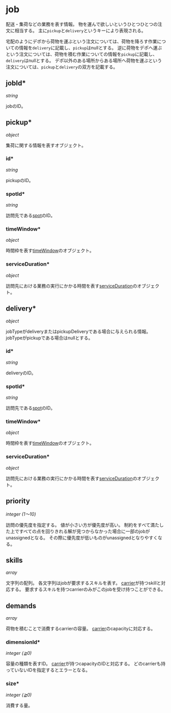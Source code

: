 # job

配送・集荷などの業務を表す情報。
物を運んで欲しいというひとつひとつの注文に相当する。
主に`pickup`と`delivery`というキーにより表現される。

宅配のようにデポから荷物を運ぶという注文については、荷物を降ろす作業についての情報を`delivery`に記載し、`pickup`はnullとする。
逆に荷物をデポへ運ぶという注文については、荷物を積む作業についての情報を`pickup`に記載し、`delivery`はnullとする。
デポ以外のある場所からある場所へ荷物を運ぶという注文については、`pickup`と`delivery`の双方を記載する。

## jobId\*

*string*

jobのID。

## pickup\*

*object*

集荷に関する情報を表すオブジェクト。

### id\*

*string*

pickupのID。

### spotId\*

*string*

訪問先である[spot](spot.md)のID。

### timeWindow\*

*object*

時間枠を表す[timeWindow](timeWindow.md)のオブジェクト。

### serviceDuration\*

*object*

訪問先における業務の実行にかかる時間を表す[serviceDuration](serviceDuration.md)のオブジェクト。

## delivery\*

*object*

jobTypeがdeliveryまたはpickupDeliveryである場合に与えられる情報。
jobTypeがpickupである場合はnullとする。

### id\*

*string*

deliveryのID。

### spotId\*

*string*

訪問先である[spot](spot.md)のID。

### timeWindow\*

*object*

時間枠を表す[timeWindow](timeWindow.md)のオブジェクト。

### serviceDuration\*

*object*

訪問先における業務の実行にかかる時間を表す[serviceDuration](serviceDuration.md)のオブジェクト。

## priority

*integer (1〜10)*

訪問の優先度を指定する。
値が小さい方が優先度が高い。
制約をすべて満たした上ですべての点を回りきれる解が見つからなかった場合に一部のjobがunassignedとなる。
その際に優先度が低いものがunassignedとなりやすくなる。

## skills

*array*

文字列の配列。
各文字列はjobが要求するスキルを表す。
[carrier](carrier.md)が持つskillと対応する。
要求するスキルを持つcarrierのみがこのjobを受け持つことができる。

## demands

*array*

荷物を積むことで消費するcarrierの容量。
[carrier](carrier.md)のcapacityに対応する。

### dimensionId\*

*integer (≧0)*

容量の種類を表すID。
[carrier](carrier.md)が持つcapacityのIDと対応する。
どのcarrierも持っていないIDを指定するとエラーとなる。

### size\*

*integer (≧0)*

消費する量。
